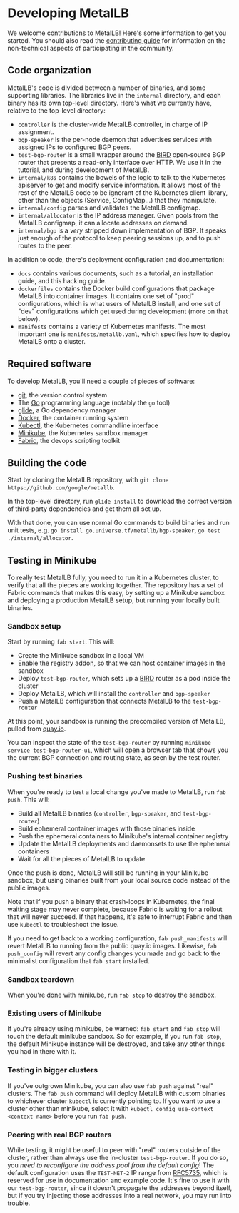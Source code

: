 # Developing MetalLB

We welcome contributions to MetalLB! Here's some information to get
you started. You should also read
the [contributing guide](/CONTRIBUTING.md) for information on the
non-technical aspects of participating in the community.

## Code organization

MetalLB's code is divided between a number of binaries, and some
supporting libraries. The libraries live in the `internal` directory,
and each binary has its own top-level directory. Here's what we
currently have, relative to the top-level directory:
- `controller` is the cluster-wide MetalLB controller, in charge of
  IP assignment.
- `bgp-speaker` is the per-node daemon that advertises services with
  assigned IPs to configured BGP peers.
- `test-bgp-router` is a small wrapper around
  the [BIRD](http://bird.network.cz) open-source BGP router that
  presents a read-only interface over HTTP. We use it in the tutorial,
  and during development of MetalLB.
- `internal/k8s` contains the bowels of the logic to talk to the
  Kubernetes apiserver to get and modify service information. It
  allows most of the rest of the MetalLB code to be ignorant of the
  Kubernetes client library, other than the objects (Service,
  ConfigMap...) that they manipulate.
- `internal/config` parses and validates the MetalLB configmap.
- `internal/allocator` is the IP address manager. Given pools from the
  MetalLB configmap, it can allocate addresses on demand.
- `internal/bgp` is a _very_ stripped down implementation of BGP. It
  speaks just enough of the protocol to keep peering sessions up, and
  to push routes to the peer.

In addition to code, there's deployment configuration and
documentation:
- `docs` contains various documents, such as a tutorial, an
  installation guide, and this hacking guide.
- `dockerfiles` contains the Docker build configurations that package
  MetalLB into container images. It contains one set of "prod"
  configurations, which is what users of MetalLB install, and one set
  of "dev" configurations which get used during development (more on
  that below).
- `manifests` contains a variety of Kubernetes manifests. The most
  important one is `manifests/metallb.yaml`, which specifies how to
  deploy MetalLB onto a cluster.

## Required software

To develop MetalLB, you'll need a couple of pieces of software:
- [git](https://git-scm.com), the version control system
- The [Go](https://golang.org) programming language (notably the `go`
  tool)
- [glide](https://github.com/Masterminds/glide), a Go dependency
  manager
- [Docker](https://www.docker.com/docker-community), the container
  running system
- [Kubectl](https://kubernetes.io/docs/tasks/tools/install-kubectl/), the Kubernetes commandline interface
- [Minikube](https://kubernetes.io/docs/tasks/tools/install-minikube/), the Kubernetes sandbox manager
- [Fabric](http://www.fabfile.org/), the devops scripting toolkit

## Building the code

Start by cloning the MetalLB repository, with `git clone
https://github.com/google/metallb`.

In the top-level directory, run `glide install` to download the
correct version of third-party dependencies and get them all set up.

With that done, you can use normal Go commands to build binaries and
run unit tests, e.g. `go install go.universe.tf/metallb/bgp-speaker`,
`go test ./internal/allocator`.

## Testing in Minikube

To really test MetalLB fully, you need to run it in a Kubernetes
cluster, to verify that all the pieces are working together. The
repository has a set of Fabric commands that makes this easy, by
setting up a Minikube sandbox and deploying a production MetalLB
setup, but running your locally built binaries.

### Sandbox setup

Start by running `fab start`. This will:
- Create the Minikube sandbox in a local VM
- Enable the registry addon, so that we can host container images in the sandbox
- Deploy `test-bgp-router`, which sets up
  a [BIRD](http://bird.network.cz) router as a pod inside the cluster
- Deploy MetalLB, which will install the `controller` and `bgp-speaker`
- Push a MetalLB configuration that connects MetalLB to the `test-bgp-router`

At this point, your sandbox is running the precompiled version of
MetalLB, pulled from [quay.io](https://quay.io/metallb).

You can inspect the state of the `test-bgp-router` by running
`minikube service test-bgp-router-ui`, which will open a browser tab
that shows you the current BGP connection and routing state, as seen
by the test router.

### Pushing test binaries

When you're ready to test a local change you've made to MetalLB, run
`fab push`. This will:
- Build all MetalLB binaries (`controller`, `bgp-speaker`, and `test-bgp-router`)
- Build ephemeral container images with those binaries inside
- Push the ephemeral containers to Minikube's internal container registry
- Update the MetalLB deployments and daemonsets to use the ephemeral containers
- Wait for all the pieces of MetalLB to update

Once the push is done, MetalLB will still be running in your Minikube
sandbox, but using binaries built from your local source code instead
of the public images.

Note that if you push a binary that crash-loops in Kubernetes, the
final waiting stage may never complete, because Fabric is waiting for
a rollout that will never succeed. If that happens, it's safe to
interrupt Fabric and then use `kubectl` to troubleshoot the issue.

If you need to get back to a working configuration, `fab
push_manifests` will revert MetalLB to running from the public quay.io
images. Likewise, `fab push_config` will revert any config changes you
made and go back to the minimalist configuration that `fab start`
installed.

### Sandbox teardown

When you're done with minikube, run `fab stop` to destroy the sandbox.

### Existing users of Minikube

If you're already using minikube, be warned: `fab start` and `fab
stop` will touch the default minikube sandbox. So for example, if you
run `fab stop`, the default Minikube instance will be destroyed, and
take any other things you had in there with it.

### Testing in bigger clusters

If you've outgrown Minikube, you can also use `fab push` against
"real" clusters. The `fab push` command will deploy MetalLB with
custom binaries to whichever cluster `kubectl` is currently pointing
to. If you want to use a cluster other than minikube, select it with
`kubectl config use-context <context name>` before you run `fab push`.

### Peering with real BGP routers

While testing, it might be useful to peer with "real" routers outside
of the cluster, rather than always use the in-cluster
`test-bgp-router`. If you do so, you *need to reconfigure the address
pool from the default config*! The default configuration uses the
`TEST-NET-2` IP range
from [RFC5735](https://tools.ietf.org/html/rfc5735), which is reserved
for use in documentation and example code. It's fine to use it with
our `test-bgp-router`, since it doesn't propagate the addresses beyond
itself, but if you try injecting those addresses into a real network,
you may run into trouble.
